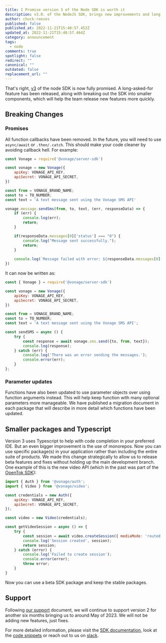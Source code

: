 ```yaml
---
title: I Promise version 3 of the Node SDK is worth it
description: v3.0. of the NodeJS SDK, brings new improvements and long "await"ed features
author: chuck-reeves
published: false
published_at: 2022-11-21T15:40:57.452Z
updated_at: 2022-11-21T15:40:57.464Z
category: announcement
tags:
  - node
comments: true
spotlight: false
redirect: ""
canonical: ""
outdated: false
replacement_url: ""
---
```

That's right, [v3](https://github.com/Vonage/vonage-node-sdk/releases/tag/%40vonage%2Fserver-sdk%403.0.0) of the node SDK is now fully promised. A long-asked-for feature has been released, along with breaking out the SDK into smaller components, which will help the team release new features more quickly. 

## Breaking Changes

### Promises

All function callbacks have been removed. In the future, you will need to use `async/await` or `.then/.catch`. This should make your code cleaner by avoiding callback hell. For example:

```js
const Vonage = require('@vonage/server-sdk')

const vonage = new Vonage({
	apiKey: VONAGE_API_KEY,
	apiSecret: VONAGE_API_SECRET,
})

const from = VONAGE_BRAND_NAME;
const to = TO_NUMBER;
const text = 'A text message sent using the Vonage SMS API'

vonage.message.sendSms(from, to, text, (err, responseData) => {
	if (err) {
		console.log(err);
		return;
	}

	if(responseData.messages[0]['status'] === "0") {
		console.log("Message sent successfully.");
		return;
	} 
	
	console.log(`Message failed with error: ${responseData.messages[0]['error-text']}`);
})
```

It can now be written as:

```js
const { Vonage } = require('@vonage/server-sdk')

const vonage = new Vonage({
	apiKey: VONAGE_API_KEY,
	apiSecret: VONAGE_API_SECRET,
})

const from = VONAGE_BRAND_NAME;
const to = TO_NUMBER;
const text = 'A text message sent using the Vonage SMS API';

const sendSMS = async () {
	try {
		const response = await vonage.sms.send({to, from, text});
		console.log(response);
	} catch (err) {
		console.log('There was an error sending the messages.'); 
		console.error(err);
	}
};
```

### Parameter updates

Functions have also been updated to use parameter objects over using function arguments instead. This will help keep function with many optional parameters more manageable. We have published a migration document in each package that will describe in more detail which functions have been updated.  

## Smaller packages and Typescript

Version 3 uses Typescript to help with code completion in your preferred IDE. But an even bigger improvement is the use of monorepos. Now you can use specific package(s) in your application rather than including the entire suite of products. We made this change strategically to allow us to release beta features and fixes without holding up the main development branch. One example of this is the new video API (which in the past was part of the [OpenTok SDK](https://github.com/opentok/opentok-node)):

```js
import { Auth } from '@vonage/auth';
import { Video } from '@vonage/video';

const credentials = new Auth({
	apiKey: VONAGE_API_KEY,
	apiSecret: VONAGE_API_SECRET,
});

const video = new Video(credentials);

const getVideoSession = async () => {
	try {
		const session = await video.createSession({ mediaMode: 'routed' });
		console.log('Session created', session);
		return session;
	} catch (error) {
		console.log('Failed to create session');
		console.error(error);
		throw error;
	}
}
```

Now you can use a beta SDK package and keep the stable packages. 

## Support

Following [our support](https://github.com/Nexmo/server-sdk-specification/blob/main/SPECIFICATION.md#sdk-support) document, we will continue to support version 2 for another six months bringing us to around May of 2023. We will not be adding new features, just fixes.

For more detailed information, please visit the [SDK documentation](https://developer.vonage.com/documentation), look at the [code snippets](https://github.com/Vonage/vonage-node-code-snippets) or reach out to us on [slack](https://developer.vonage.com/community/slack).
